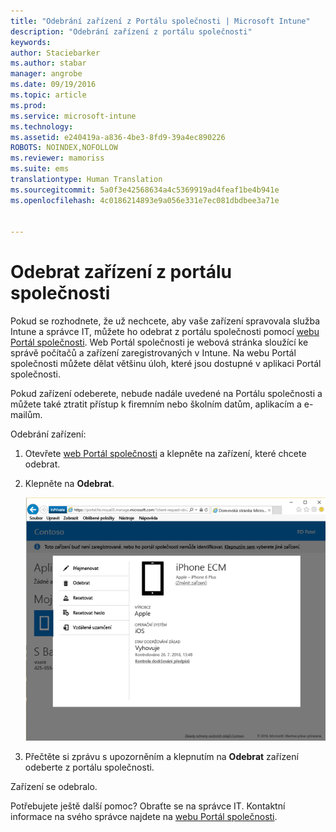 ```yaml
---
title: "Odebrání zařízení z Portálu společnosti | Microsoft Intune"
description: "Odebrání zařízení z portálu společnosti"
keywords: 
author: Staciebarker
ms.author: stabar
manager: angrobe
ms.date: 09/19/2016
ms.topic: article
ms.prod: 
ms.service: microsoft-intune
ms.technology: 
ms.assetid: e240419a-a836-4be3-8fd9-39a4ec890226
ROBOTS: NOINDEX,NOFOLLOW
ms.reviewer: mamoriss
ms.suite: ems
translationtype: Human Translation
ms.sourcegitcommit: 5a0f3e42568634a4c5369919ad4feaf1be4b941e
ms.openlocfilehash: 4c0186214893e9a056e331e7ec081dbdbee3a71e


---
```



# Odebrat zařízení z portálu společnosti

Pokud se rozhodnete, že už nechcete, aby vaše zařízení spravovala služba Intune a správce IT, můžete ho odebrat z portálu společnosti pomocí [webu Portál společnosti](http://portal.manage.microsoft.com). Web Portál společnosti je webová stránka sloužící ke správě počítačů a zařízení zaregistrovaných v Intune. Na webu Portál společnosti můžete dělat většinu úloh, které jsou dostupné v aplikaci Portál společnosti.

Pokud zařízení odeberete, nebude nadále uvedené na Portálu společnosti a můžete také ztratit přístup k firemním nebo školním datům, aplikacím a e-mailům.

Odebrání zařízení:

1.  Otevřete [web Portál společnosti](http://portal.manage.microsoft.com) a klepněte na zařízení, které chcete odebrat.

2.  Klepněte na **Odebrat**.

    ![Možnost odebrání zařízení na webu Portál společnosti](./media/iwp-screen-with-all-options.png)

3. Přečtěte si zprávu s upozorněním a klepnutím na **Odebrat** zařízení odeberte z portálu společnosti.

Zařízení se odebralo.

Potřebujete ještě další pomoc? Obraťte se na správce IT. Kontaktní informace na svého správce najdete na [webu Portál společnosti](http://portal.manage.microsoft.com).



<!--HONumber=Oct16_HO2-->


